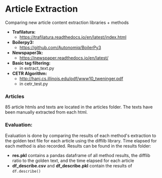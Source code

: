 # Article Extraction
Comparing new article content extraction libraries + methods
  - **Trafilatura:** 
    - https://trafilatura.readthedocs.io/en/latest/index.html
  - **Boilerpy3:** 
    - https://github.com/Autonomiq/BoilerPy3
  - **Newspaper3k:**
    - https://newspaper.readthedocs.io/en/latest/
  - **Basic tag filtering:**
    - in extract_text.py
  - **CETR Algorithm:**
    - http://hanj.cs.illinois.edu/pdf/www10_tweninger.pdf
    - in cetr_test.py

### Articles
85 article htmls and texts are located in the articles folder. The texts have been manually extracted from each html. 

### Evaluation:
Evaluation is done by comparing the results of each method's extraction to the golden text file for each article using the diffilb library.
Time elapsed for each method is also recorded.
Results can be found in the results folder:
  - **res.pkl** contains a pandas dataframe of all method results, the difflib ratio to the golden text, and the time elapsed for each article
  - **df_describe.csv** and **df_describe.pkl** contain the results of ```df.describe()```


